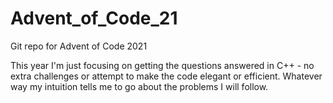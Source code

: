 # Advent_of_Code_21
Git repo for Advent of Code 2021

This year I'm just focusing on getting the questions answered in C++ - no extra challenges or attempt to make the code elegant or efficient. Whatever way my intuition tells me to go about the problems I will follow.
